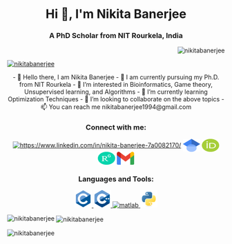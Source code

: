 <h1 align="center">Hi 👋, I'm Nikita Banerjee</h1>
<h3 align="center">A PhD Scholar from NIT Rourkela, India</h3>

<p align="right"> <img src="https://komarev.com/ghpvc/?username=nikitabanerjee&label=Profile%20views&color=0e75b6&style=flat" alt="nikitabanerjee" /> </p>

<p align="left"> <a href="https://github.com/ryo-ma/github-profile-trophy"><img src="https://github-profile-trophy.vercel.app/?username=nikitabanerjee" alt="nikitabanerjee" /></a> </p>
<p align="center">
- 👋 Hello there, I am Nikita Banerjee
- 🏫 I am currently pursuing my Ph.D. from NIT Rourkela
- 👀 I’m interested in Bioinformatics, Game theory, Unsupervised learning, and Algorithms
- 🌱 I’m currently learning Optimization Techniques
- 💞️ I’m looking to collaborate on the above topics
- 📫 You can reach me nikitabanerjee1994@gmail.com
</p>
 

<h3 align="center">Connect with me:</h3>
<p align="center">
<a href="https://linkedin.com/in/https://www.linkedin.com/in/nikita-banerjee-7a0082170/" target="blank"><img align="center" src="https://raw.githubusercontent.com/rahuldkjain/github-profile-readme-generator/master/src/images/icons/Social/linked-in-alt.svg" alt="https://www.linkedin.com/in/nikita-banerjee-7a0082170/" height="30" width="40" /></a>
<a href="https://scholar.google.com/citations?user=l-azS0sAAAAJ&hl=en" target="blank"><img align="center" src="https://github.com/nikitabanerjee/nikitabanerjee/blob/main/google%20scholar.png" alt="https://www.linkedin.com/in/nikita-banerjee-7a0082170/" height="30" width="40" /></a>
<a href="https://orcid.org/my-orcid" target="blank"><img align="center" src="https://github.com/nikitabanerjee/nikitabanerjee/blob/main/orcid.png" height="30" width="40" /></a>
<a href="https://www.researchgate.net/profile/Nikita-Banerjee-4" target="blank"><img align="center" src="https://github.com/nikitabanerjee/nikitabanerjee/blob/main/researchgate.png" height="30" width="40" /></a>
<a href="mailto:nikitabanerjee1994@gmail.com">
    <img align="center" src="https://github.com/nikitabanerjee/nikitabanerjee/blob/main/gmail.png" height="30" width="40" /></a>
</p>

<h3 align="center">Languages and Tools:</h3>
<p align="center"> <a href="https://www.cprogramming.com/" target="_blank" rel="noreferrer"> <img src="https://raw.githubusercontent.com/devicons/devicon/master/icons/c/c-original.svg" alt="c" width="40" height="40"/> </a> <a href="https://www.w3schools.com/cpp/" target="_blank" rel="noreferrer"> <img src="https://raw.githubusercontent.com/devicons/devicon/master/icons/cplusplus/cplusplus-original.svg" alt="cplusplus" width="40" height="40"/> </a> <a href="https://www.mathworks.com/" target="_blank" rel="noreferrer"> <img src="https://upload.wikimedia.org/wikipedia/commons/2/21/Matlab_Logo.png" alt="matlab" width="40" height="40"/> </a> <a href="https://www.python.org" target="_blank" rel="noreferrer"> <img src="https://raw.githubusercontent.com/devicons/devicon/master/icons/python/python-original.svg" alt="python" width="40" height="40"/> </a> </p>

<p><img align="left" src="https://github-readme-stats.vercel.app/api/top-langs?username=nikitabanerjee&show_icons=true&theme=dark&text_color=f1e9e9&bg_color=7f6595&locale=en&layout=compact" alt="nikitabanerjee" /></p>

<p>&nbsp;<img align="center" src="https://github-readme-stats.vercel.app/api?username=nikitabanerjee&show_icons=true&theme=dark&text_color=f9f0f0&bg_color=198079&locale=en" alt="nikitabanerjee" /></p>

<p><img align="center" src="https://github-readme-streak-stats.herokuapp.com/?user=nikitabanerjee&theme=dark" alt="nikitabanerjee" /></p>


